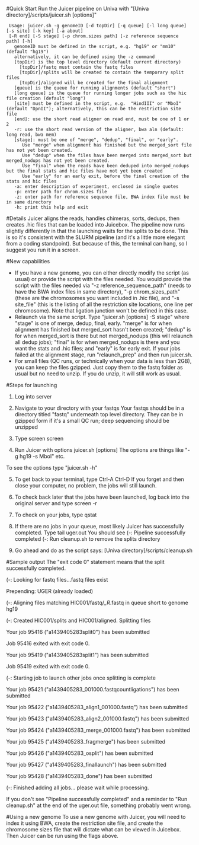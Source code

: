 #Quick Start
Run the Juicer pipeline on Univa with "[Univa directory]/scripts/juicer.sh [options]"
```
 Usage: juicer.sh -g genomeID [-d topDir] [-q queue] [-l long queue] [-s site] [-k key] [-a about] 
 [-R end] [-S stage] [-p chrom.sizes path] [-z reference sequence path] [-h]
   genomeID must be defined in the script, e.g. "hg19" or "mm10" (default "hg19")   
   alternatively, it can be defined using the -z command
   [topDir] is the top level directory (default current directory)
     [topDir]/fastq must contain the fastq files
     [topDir]/splits will be created to contain the temporary split files
     [topDir]/aligned will be created for the final alignment
   [queue] is the queue for running alignments (default "short")
   [long queue] is the queue for running longer jobs such as the hic file creation (default "long")
   [site] must be defined in the script, e.g.  "HindIII" or "MboI" (default "DpnII"); alternatively, this can be the restriction site file
   [end]: use the short read aligner on read end, must be one of 1 or 2 
   -r: use the short read version of the aligner, bwa aln (default: long read, bwa mem)
   [stage]: must be one of "merge", "dedup", "final", or "early". 
      Use "merge" when alignment has finished but the merged_sort file has not yet been created. 
      Use "dedup" when the files have been merged into merged_sort but merged_nodups has not yet been created. 
      Use "final" when the reads have been deduped into merged_nodups but the final stats and hic files have not yet been created
      Use "early" for an early exit, before the final creation of the stats and hic files
   -a: enter description of experiment, enclosed in single quotes
   -p: enter path for chrom.sizes file
   -z: enter path for reference sequence file, BWA index file must be in same directory
   -h: print this help and exit
```
#Details
Juicer aligns the reads, handles chimeras, sorts, dedups, then creates .hic files that can be loaded into Juicebox.  The pipeline now runs slightly differently in that the launching waits for the splits to be done.  This is so it's consistent with the SLURM pipeline (and it's a little more elegant from a coding standpoint).  But because of this, the terminal can hang, so I suggest you run it in a screen.  

#New capabilities

- If you have a new genome, you can either directly modify the script (as usual) or provide the script with the files needed.  You would provide the script with the files needed via "-z reference_sequence_path" (needs to have the BWA index files in same directory), "-p chrom_sizes_path" (these are the chromosomes you want included in .hic file), and "-s site_file" (this is the listing of all the restriction site locations, one line per chromosome).  Note that ligation junction won't be defined in this case.
- Relaunch via the same script.  Type "juicer.sh [options] -S stage" where "stage" is one of merge, dedup, final, early.  "merge" is for when alignment has finished but merged_sort hasn't been created; "dedup" is for when merged_sort is there but not merged_nodups (this will relaunch all dedup jobs); "final" is for when merged_nodups is there and you want the stats and .hic files; and "early" is for early exit.  If your jobs failed at the alignment stage, run "relaunch_prep" and then run juicer.sh.    
- For small files (QC runs, or technically when your data is less than 2GB), you can keep the files gzipped.  Just copy them to the fastq folder as usual but no need to unzip. If you do unzip, it will still work as usual.

#Steps for launching

1. Log into server 
2. Navigate to your directory with your fastqs
Your fastqs should be in a directory titled "fastq" underneath top level directory.
They can be in gzipped form if it's a small QC run; deep sequencing should be unzipped

3. Type screen
 screen
4. Run Juicer with options juicer.sh [options]
The options are things like "-g hg19 -s MboI" etc.

To see the options type "juicer.sh -h"

5. To get back to your terminal, type 
 Ctrl-A Ctrl-D
If you forget and then close your computer, no problem, the jobs will still launch.

6. To check back later that the jobs have been launched, log back into the original server and type 
 screen -r
7. To check on your jobs, type 
 qstat
8. If there are no jobs in your queue, most likely Juicer has successfully completed.  Type
 tail uger.out
You should see
 (-: Pipeline successfully completed (-:
 Run cleanup.sh to remove the splits directory
9. Go ahead and do as the script says:
 [Univa directory]/scripts/cleanup.sh

#Sample output
The "exit code 0" statement means that the split successfully completed.

 (-: Looking for fastq files...fastq files exist
 
 Prepending: UGER (already loaded)
 
 (-: Aligning files matching HIC001/fastq/*_R*.fastq
  in queue short to genome hg19
 
 (-: Created HIC001/splits and HIC001/aligned.  Splitting files
 
 Your job 95416 ("a1439405283split0") has been submitted
 
 Job 95416 exited with exit code 0. 
 
 Your job 95419 ("a1439405283split1") has been submitted
 
 Job 95419 exited with exit code 0.
 
 (-: Starting job to launch other jobs once splitting is complete
 
 Your job 95421 ("a1439405283_001000.fastqcountligations") has been submitted
 
 Your job 95422 ("a1439405283_align1_001000.fastq") has been submitted
 
 Your job 95423 ("a1439405283_align2_001000.fastq") has been submitted
 
 Your job 95424 ("a1439405283_merge_001000.fastq") has been submitted
 
 Your job 95425 ("a1439405283_fragmerge") has been submitted
 
 Your job 95426 ("a1439405283_osplit") has been submitted
 
 Your job 95427 ("a1439405283_finallaunch") has been submitted
 
 Your job 95428 ("a1439405283_done") has been submitted
 
 (-: Finished adding all jobs... please wait while processing.

If you don't see "Pipeline successfully completed" and a reminder to "Run cleanup.sh" at the end of the uger.out file, something probably went wrong. 

#Using a new genome
To use a new genome with Juicer, you will need to index it using BWA, create the restriction site file, and create the chromosome sizes file that will dictate what can be viewed in Juicebox.  Then Juicer can be run using the flags above.

